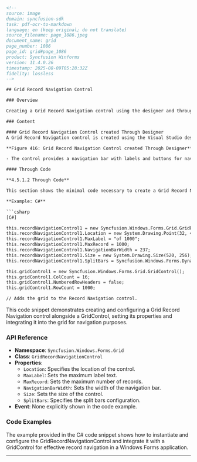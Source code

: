 ```html
<!-- 
source: image
domain: syncfusion-sdk
task: pdf-ocr-to-markdown
language: en (keep original; do not translate)
source_filename: page_1086.jpeg
document_name: grid
page_number: 1086
page_id: grid#page_1086
product: Syncfusion Winforms
version: 11.4.0.26
timestamp: 2025-08-09T05:28:32Z
fidelity: lossless
-->

## Grid Record Navigation Control

### Overview

Creating a Grid Record Navigation control using the designer and through code is demonstrated, providing developers with both design-time and runtime options.

### Content

#### Grid Record Navigation Control created Through Designer
A Grid Record Navigation control is created using the Visual Studio designer as shown in the figure below:

**Figure 416: Grid Record Navigation Control created Through Designer**

- The control provides a navigation bar with labels and buttons for navigating through a grid's records.

#### Through Code

**4.5.1.2 Through Code**

This section shows the minimal code necessary to create a Grid Record Navigation control programmatically.

**Example: C#**

```csharp
[C#]

this.recordNavigationControl1 = new Syncfusion.Windows.Forms.Grid.GridRecordNavigationControl();
this.recordNavigationControl1.Location = new System.Drawing.Point(32, 48);
this.recordNavigationControl1.MaxLabel = "of 1000";
this.recordNavigationControl1.MaxRecord = 1000;
this.recordNavigationControl1.NavigationBarWidth = 237;
this.recordNavigationControl1.Size = new System.Drawing.Size(520, 256);
this.recordNavigationControl1.SplitBars = Syncfusion.Windows.Forms.DynamicSplitBars.Both;

this.gridControl1 = new Syncfusion.Windows.Forms.Grid.GridControl();
this.gridControl1.ColCount = 16;
this.gridControl1.NumberedRowHeaders = false;
this.gridControl1.RowCount = 1000;

// Adds the grid to the Record Navigation control.
```

This code snippet demonstrates creating and configuring a Grid Record Navigation control alongside a GridControl, setting its properties and integrating it into the grid for navigation purposes.

### API Reference

- **Namespace**: `Syncfusion.Windows.Forms.Grid`
- **Class**: `GridRecordNavigationControl`
- **Properties**:
  - `Location`: Specifies the location of the control.
  - `MaxLabel`: Sets the maximum label text.
  - `MaxRecord`: Sets the maximum number of records.
  - `NavigationBarWidth`: Sets the width of the navigation bar.
  - `Size`: Sets the size of the control.
  - `SplitBars`: Specifies the split bars configuration.
- **Event**: None explicitly shown in the code example.

### Code Examples

The example provided in the C# code snippet shows how to instantiate and configure the GridRecordNavigationControl and integrate it with a GridControl for effective record navigation in a Windows Forms application.

---

<!-- tags: [grid, recordnavigationcontrol, winforms, programming, designer, api] keywords: [gridControl, GridRecordNavigationControl, NavigationBarWidth, MaxRecord, Size, SplitBars, DesignTime, RunTime, WindowsForms] -->
```